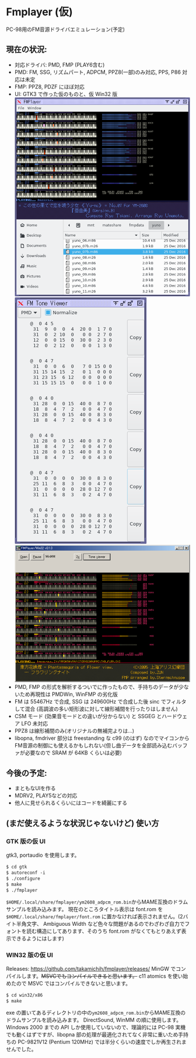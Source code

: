 # Fmplayer (仮)
PC-98用のFM音源ドライバエミュレーション(予定)

## 現在の状況:
* 対応ドライバ: PMD, FMP (PLAY6含む)
* PMD: FM, SSG, リズムパート, ADPCM, PPZ8(一部)のみ対応, PPS, P86 対応は未定
* FMP: PPZ8, PDZF にほぼ対応
* UI: GTK3 で作った仮のものと、仮 Win32 版
![gtk screenshot](/img/screenshot_gtk.png?raw=true)
![gtk toneviewer screenshot](/img/screenshot_gtk.toneview.png?raw=true)
![w2k screenshot](/img/screenshotw2k.png?raw=true)
* PMD, FMP の形式を解析するついでに作ったもので、手持ちのデータが少ないため再現性は PMDWin, WinFMP の劣化版
* FM は 55467Hz で合成, SSG は 249600Hz で合成した後 sinc でフィルタして混合 (高調波の多い矩形波に対して線形補間を行ったりはしません)
* CSM モード (効果音モードとの違いが分からない) と SSGEG とハードウェア LFO 未対応
* PPZ8 は線形補間のみ(オリジナルの無補完よりは…)
* libopna, fmdriver 部分は freestanding な c99 (のはず) なのでマイコンからFM音源の制御にも使えるかもしれない(但し曲データを全部読み込むバッファが必要なので SRAM が 64KB くらいは必要)

## 今後の予定:
* まともなUIを作る
* MDRV2, PLAY5などの対応
* 他人に見せられるくらいにはコードを綺麗にする

## (まだ使えるような状況じゃないけど) 使い方
### GTK 版の仮 UI
gtk3, portaudio を使用します。
```
$ cd gtk
$ autoreconf -i
$ ./configure
$ make
$ ./fmplayer
```
`$HOME/.local/share/fmplayer/ym2608_adpcm_rom.bin`からMAME互換のドラムサンプルを読み込みます。
現在のところタイトル表示は font.rom を `$HOME/.local/share/fmplayer/font.rom` に置かなければ表示されません。(2バイト半角文字、 Ambiguous Width など色々な問題があるのでわざわざ自力でフォントを読む構造にしてあります、そのうち font.rom がなくてもとりあえず表示できるようにはします)

### WIN32 版の仮 UI
Releases:
https://github.com/takamichih/fmplayer/releases/
MinGW でコンパイルします。~~MSVCでもコンパイルできると思います。~~ c11 atomics を使い始めたので MSVC ではコンパイルできないと思います。
```
$ cd win32/x86
$ make
```
exe の置いてあるディレクトリの中の`ym2608_adpcm_rom.bin`からMAME互換のドラムサンプルを読み込みます。
DirectSound, WinMM の順に使用します。Windows 2000 までの API しか使用していないので、理論的には PC-98 実機でも動くはずですが、libopna 部の処理が最適化されてなく非常に重いため手持ちの PC-9821V12 (Pentium 120MHz) では半分くらいの速度でしか再生されませんでした。
